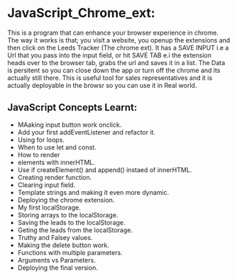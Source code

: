 # JavaScript_Chrome_ext:

  This is a program that can enhance your browser experience in chrome.
  The way it works is that; you visit a website, you openup the extensions and then click on the Leeds Tracker (The chrome ext). It has a SAVE INPUT i.e a Url that you pass into the input field, or hit SAVE TAB e.i the extension heads over to the browser tab, grabs the url and saves it in a list.
  The Data is persitent so you can close down the app or turn off the chrome and its actually still there. This is useful tool for sales representatives and it is actually deployable in the browsr so you can use it in Real world.
  
  
  ## JavaScript Concepts Learnt:
  - MAaking input button work onclick.
  - Add your first addEventListener and refactor it.
  - Using for loops.
  - When to use let and const.
  - How to render <li> elements with innerHTML.
  - Use if createElement() and append() instaed of innerHTML.
  - Creating render function.
  - Clearing input field.
  - Template strings and making it even more dynamic.
  - Deploying the chrome extension.
  - My first localStorage.
  - Storing arrays to the localStorage.
  - Saving the leads to the localStorage.
  - Geting the leads from the localStorage.
  - Truthy and Falsey values.
  - Making the delete button work.
  - Functions with multiple parameters.
  - Arguments vs Parameters.
  - Deploying the final version.
